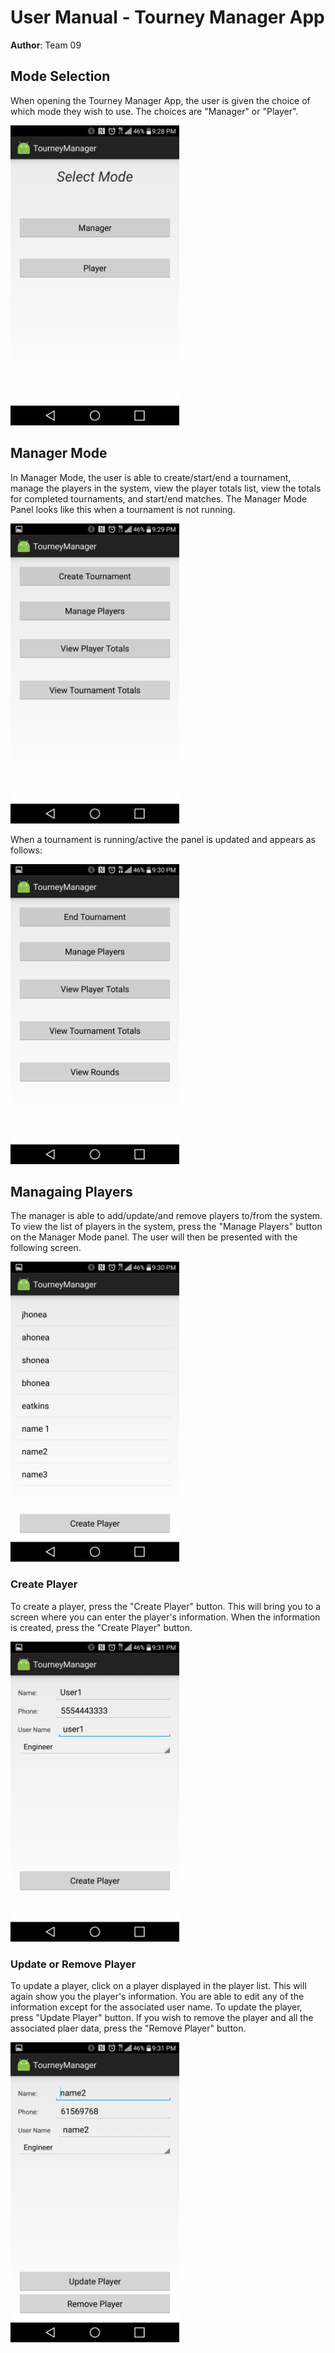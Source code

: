 # User Manual - Tourney Manager App

**Author**: Team 09

## Mode Selection

When opening the Tourney Manager App, the user is given the choice of which mode they wish to use. The choices are "Manager" or "Player".

<img src="./images/selectMode.png" width="270" height="480" />

## Manager Mode

In Manager Mode, the user is able to create/start/end a tournament, manage the players in the system, view the player totals list, view the totals for completed tournaments, and start/end matches. The Manager Mode Panel looks like this when a tournament is not running.

<img src="./images/managerNoT.png" width="270" height="480" />

When a tournament is running/active the panel is updated and appears as follows:

<img src="./images/managerWithT.png" width="270" height="480" />

## Managaing Players

The manager is able to add/update/and remove players to/from the system. To view the list of players in the system, press the "Manage Players" button on the Manager Mode panel. The user will then be presented with the following screen.

<img src="./images/playerList.png" width="270" height="480" />

### Create Player
To create a player, press the "Create Player" button. This will bring you to a screen where you can enter the player's information. When the information is created, press the "Create Player" button.

<img src="./images/createPlayer.png" width="270" height="480" />

### Update or Remove Player
To update a player, click on a player displayed in the player list. This will again show you the player's information. You are able to edit any of the information except for the associated user name. To update the player, press "Update Player" button. If you wish to remove the player and all the associated plaer data, press the "Remove Player" button.

<img src="./images/playerInfoUpdate.png" width="270" height="480" />



